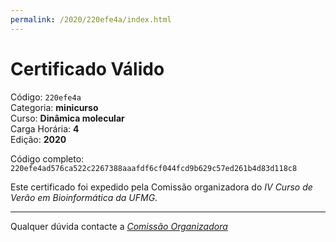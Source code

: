 ```yaml
---
permalink: /2020/220efe4a/index.html
---
```


# Certificado Válido

Código: `220efe4a`<br>
Categoria: **minicurso**<br>
Curso: **Dinâmica molecular**<br>
Carga Horária: **4**<br>
Edição: **2020**<br>


Código completo: `220efe4ad576ca522c2267388aaafdf6cf044fcd9b629c57ed261b4d83d118c8`


Este certificado foi expedido pela Comissão organizadora do *IV Curso de Verão em Bioinformática da UFMG*.

----

Qualquer dúvida contacte a [_Comissão Organizadora_](<mailto:cursobioinfoufmg@gmail.com$subject=[Certificados]>)

